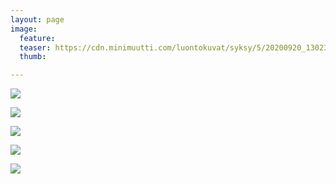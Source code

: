 ```yaml
---
layout: page
image:
  feature:
  teaser: https://cdn.minimuutti.com/luontokuvat/syksy/5/20200920_1302351-245px.jpg
  thumb:

---
```


![](https://cdn.minimuutti.com/luontokuvat/syksy/5/20200920_130230-800px.jpg)

![](https://cdn.minimuutti.com/luontokuvat/syksy/5/20200920_130235-800px.jpg)

![](https://cdn.minimuutti.com/luontokuvat/syksy/5/20200920_130239-800px.jpg)

![](https://cdn.minimuutti.com/luontokuvat/syksy/5/DS71066-800px.jpg)

![](https://cdn.minimuutti.com/luontokuvat/syksy/5/DS71065-800px.jpg)
